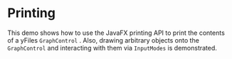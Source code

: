 # Printing
  

 This demo shows how to use the JavaFX printing API to print the contents of a yFiles `GraphControl` . Also, drawing arbitrary objects onto the `GraphControl` and interacting with them via `InputModes` is demonstrated.   